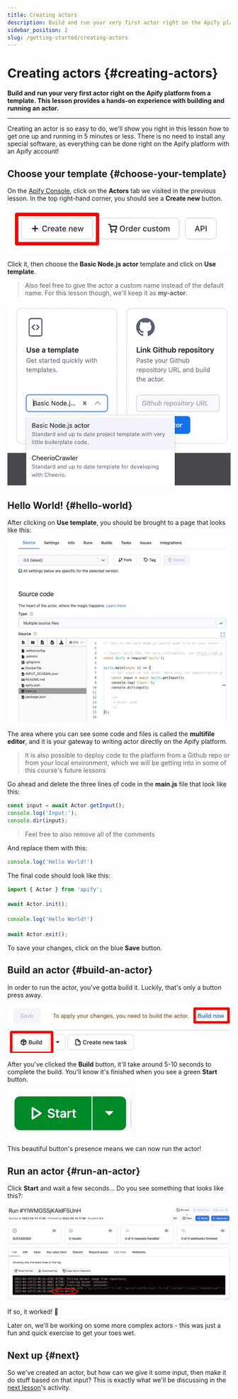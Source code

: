 ```yaml
---
title: Creating actors
description: Build and run your very first actor right on the Apify platform from a template. This lesson provides a hands-on experience with building and running an actor.
sidebar_position: 2
slug: /getting-started/creating-actors
---
```


# Creating actors {#creating-actors}

**Build and run your very first actor right on the Apify platform from a template. This lesson provides a hands-on experience with building and running an actor.**

---

Creating an actor is so easy to do, we'll show you right in this lesson how to get one up and running in 5 minutes or less. There is no need to install any special software, as everything can be done right on the Apify platform with an Apify account!

## Choose your template {#choose-your-template}

On the [Apify Console](https://console.apify.com?asrc=developers_portal), click on the **Actors** tab we visited in the previous lesson. In the top right-hand corner, you should see a **Create new** button.

![Create new button](./images/create-new-actor.webp)

Click it, then choose the **Basic Node.js actor** template and click on **Use template**.

> Also feel free to give the actor a custom name instead of the default name. For this lesson though, we'll keep it as **my-actor**.

![Choosing a template](./images/choose-template.webp)

## Hello World! {#hello-world}

After clicking on **Use template**, you should be brought to a page that looks like this:

![Multifile editor](./images/multifile-editor.webp)

The area where you can see some code and files is called the **multifile editor**, and it is your gateway to writing actor directly on the Apify platform.

> It is also possible to deploy code to the platform from a Github repo or from your local environment, which we will be getting into in some of this course's future lessons

Go ahead and delete the three lines of code in the **main.js**  file that look like this:

```js
const input = await Actor.getInput();
console.log('Input:');
console.dir(input);
```

> Feel free to also remove all of the comments

And replace them with this:

```js
console.log('Hello World!')
```

The final code should look like this:

```js
import { Actor } from 'apify';

await Actor.init();

console.log('Hello World!')

await Actor.exit();
```

To save your changes, click on the blue **Save** button.

## Build an actor {#build-an-actor}

In order to run the actor, you've gotta build it. Luckily, that's only a button press away.

![Build the actor](./images/build-actor.webp)

After you've clicked the **Build** button, it'll take around 5-10 seconds to complete the build. You'll know it's finished when you see a green **Start** button.

![Start button](./images/start.webp)

This beautiful button's presence means we can now run the actor!

## Run an actor {#run-an-actor}

Click **Start** and wait a few seconds... Do you see something that looks like this?:

![Actor run logs](./images/hello-world-run.webp)

If so, it worked! 🥳

Later on, we'll be working on some more complex actors - this was just a fun and quick exercise to get your toes wet.

## Next up {#next}

So we've created an actor, but how can we give it some input, then make it do stuff based on that input? This is exactly what we'll be discussing in the [next lesson](./inputs_outputs.md)'s activity.
